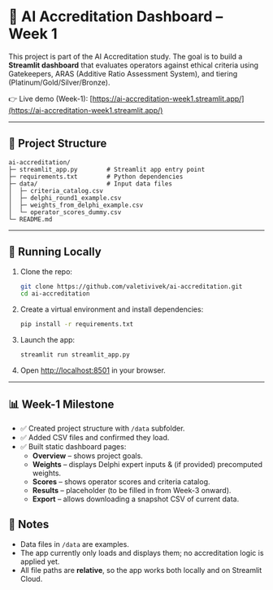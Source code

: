# 🎯 AI Accreditation Dashboard – Week 1

This project is part of the AI Accreditation study. The goal is to build a **Streamlit dashboard** that evaluates operators against ethical criteria using Gatekeepers, ARAS (Additive Ratio Assessment System), and tiering (Platinum/Gold/Silver/Bronze).

👉 Live demo (Week-1): [https://ai-accreditation-week1.streamlit.app/](https://ai-accreditation-week1.streamlit.app/)

---

## 📂 Project Structure
```
ai-accreditation/
├─ streamlit_app.py        # Streamlit app entry point
├─ requirements.txt        # Python dependencies
├─ data/                   # Input data files
│  ├─ criteria_catalog.csv
│  ├─ delphi_round1_example.csv
│  ├─ weights_from_delphi_example.csv
│  └─ operator_scores_dummy.csv
└─ README.md
```

---

## 🚀 Running Locally
1. Clone the repo:
   ```bash
   git clone https://github.com/valetivivek/ai-accreditation.git
   cd ai-accreditation
   ```
2. Create a virtual environment and install dependencies:
   ```bash
   pip install -r requirements.txt
   ```
3. Launch the app:
   ```bash
   streamlit run streamlit_app.py
   ```
4. Open [http://localhost:8501](http://localhost:8501) in your browser.

---

## 📊 Week-1 Milestone
- ✅ Created project structure with `/data` subfolder.  
- ✅ Added CSV files and confirmed they load.  
- ✅ Built static dashboard pages:
  - **Overview** – shows project goals.  
  - **Weights** – displays Delphi expert inputs & (if provided) precomputed weights.  
  - **Scores** – shows operator scores and criteria catalog.  
  - **Results** – placeholder (to be filled in from Week-3 onward).  
  - **Export** – allows downloading a snapshot CSV of current data.  

## 📌 Notes
- Data files in `/data` are examples.  
- The app currently only loads and displays them; no accreditation logic is applied yet.  
- All file paths are **relative**, so the app works both locally and on Streamlit Cloud.  
